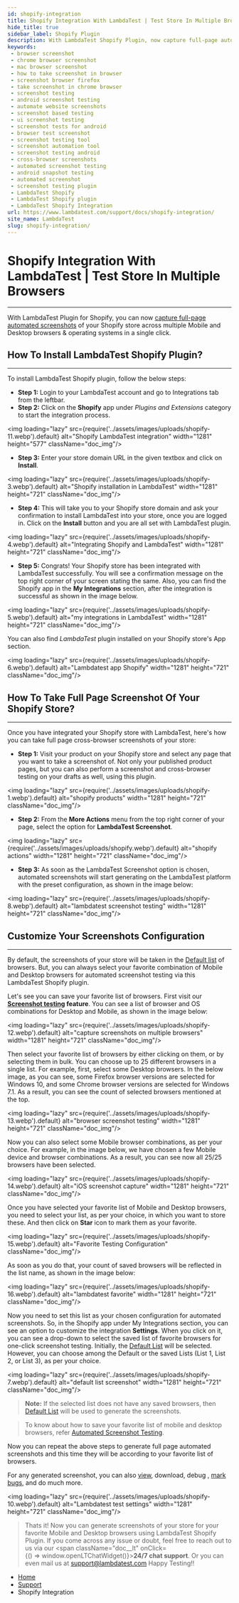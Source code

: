 ```yaml
---
id: shopify-integration
title: Shopify Integration With LambdaTest | Test Store In Multiple Browsers
hide_title: true
sidebar_label: Shopify Plugin
description: With LambdaTest Shopify Plugin, now capture full-page automated screenshots of your Shopify store across multiple browsers & operating systems in a single click
keywords:
 - browser screenshot
 - chrome browser screenshot
 - mac browser screenshot
 - how to take screenshot in browser
 - screenshot browser firefox
 - take screenshot in chrome browser
 - screenshot testing
 - android screenshot testing
 - automate website screenshots
 - screenshot based testing
 - ui screenshot testing
 - screenshot tests for android
 - browser test screenshot
 - screenshot testing tool
 - screenshot automation tool
 - screenshot testing android
 - cross-browser screenshots
 - automated screenshot testing
 - android snapshot testing
 - automated screenshot
 - screenshot testing plugin
 - LambdaTest Shopify
 - LambdaTest Shopify plugin
 - LambdaTest Shopify Integration
url: https://www.lambdatest.com/support/docs/shopify-integration/
site_name: LambdaTest
slug: shopify-integration/
---
```


<script type="application/ld+json"
      dangerouslySetInnerHTML={{ __html: JSON.stringify({
       "@context": "https://schema.org",
        "@type": "BreadcrumbList",
        "itemListElement": [{
          "@type": "ListItem",
          "position": 1,
          "name": "LambdaTest",
          "item": "https://www.lambdatest.com"
        },{
          "@type": "ListItem",
          "position": 2,
          "name": "Support",
          "item": "https://www.lambdatest.com/support/docs/"
        },{
          "@type": "ListItem",
          "position": 3,
          "name": "Shopify Integration",
          "item": "https://www.lambdatest.com/support/docs/shopify-integration/"
        }]
      })
    }}
></script>

# Shopify Integration With LambdaTest | Test Store In Multiple Browsers

* * *
With LambdaTest Plugin for Shopify, you can now [capture full-page automated screenshots](https://www.lambdatest.com/full-page-screen-capture) of your Shopify store across multiple Mobile and Desktop browsers & operating systems in a single click.
## How To Install LambdaTest Shopify Plugin?
* * *
To install LambdaTest Shopify plugin, follow the below steps:
- **Step 1:** Login to your LambdaTest account and go to Integrations tab from the leftbar.
- **Step 2:** Click on the **Shopify** app under _Plugins and Extensions_ category to start the integration process.

<img loading="lazy" src={require('../assets/images/uploads/shopify-11.webp').default} alt="Shopify LambdaTest integration" width="1281" height="577" className="doc_img"/>

- **Step 3:** Enter your store domain URL in the given textbox and click on **Install**.

<img loading="lazy" src={require('../assets/images/uploads/shopify-3.webp').default} alt="Shopify installation in LambdaTest" width="1281" height="721" className="doc_img"/>

- **Step 4:** This will take you to your Shopify store domain and ask your confirmation to install LambdaTest into your store, once you are logged in. Click on the **Install** button and you are all set with LambdaTest plugin.

<img loading="lazy" src={require('../assets/images/uploads/shopify-4.webp').default} alt="Integrating Shopify and LambdaTest" width="1281" height="721" className="doc_img"/>

- **Step 5:** Congrats! Your Shopify store has been integrated with LambdaTest successfully. You will see a confirmation message on the top right corner of your screen stating the same. Also, you can find the Shopify app in the **My Integrations** section, after the integration is successful as shown in the image below.

<img loading="lazy" src={require('../assets/images/uploads/shopify-5.webp').default} alt="my integrations in LambdaTest" width="1281" height="721" className="doc_img"/>

You can also find *LambdaTest* plugin installed on your Shopify store's App section.

<img loading="lazy" src={require('../assets/images/uploads/shopify-6.webp').default} alt="Lambdatest app Shopify" width="1281" height="721" className="doc_img"/>

## How To Take Full Page Screenshot Of Your Shopify Store?
* * *
Once you have integrated your Shopify store with LambdaTest, here's how you can take full page cross-browser screenshots of your store:

- **Step 1:** Visit your product on your Shopify store and select any page that you want to take a screenshot of. Not only your published product pages, but you can also perform a screenshot and cross-browser testing on your drafts as well, using this plugin.

<img loading="lazy" src={require('../assets/images/uploads/shopify-1.webp').default} alt="shopify products" width="1281" height="721" className="doc_img"/>

- **Step 2:** From the **More Actions** menu from the top right corner of your page, select the option for **LambdaTest Screenshot**.

<img loading="lazy" src={require('../assets/images/uploads/shopify.webp').default} alt="shopify actions" width="1281" height="721" className="doc_img"/>

- **Step 3:** As soon as the LambdaTest Screenshot option is chosen, automated screenshots will start generating on the LambdaTest platform with the preset configuration, as shown in the image below:

<img loading="lazy" src={require('../assets/images/uploads/shopify-8.webp').default} alt="lambdatest screenshot testing" width="1281" height="721" className="doc_img"/>

## Customize Your Screenshots Configuration
* * *
By default, the screenshots of your store will be taken in the [Default list](/docs/default-list-of-mobile-and-desktop-browsers-for-automated-screenshot-testing/) of browsers. But, you can always select your favorite combination of Mobile and Desktop browsers for automated screenshot testing via this LambdaTest Shopify plugin.

Let's see you can save your favorite list of browsers. First visit our **[Screenshot testing](https://www.lambdatest.com/support/docs/automated-screenshot-testing/) feature**. You can see a list of browser and OS combinations for Desktop and Mobile, as shown in the image below:

<img loading="lazy" src={require('../assets/images/uploads/shopify-12.webp').default} alt="capture screenshots on multiple browsers" width="1281" height="721" className="doc_img"/>

Then select your favorite list of browsers by either clicking on them, or by selecting them in bulk. You can choose up to 25 different browsers in a single list. For example, first, select some Desktop browsers. In the below image, as you can see, some Firefox browser versions are selected for Windows 10, and some Chrome browser versions are selected for Windows 7.1. As a result, you can see the count of selected browsers mentioned at the top.

<img loading="lazy" src={require('../assets/images/uploads/shopify-13.webp').default} alt="browser screenshot testing" width="1281" height="721" className="doc_img"/>

Now you can also select some Mobile browser combinations, as per your choice. For example, in the image below, we have chosen a few Mobile device and browser combinations. As a result, you can see now all 25/25 browsers have been selected.

<img loading="lazy" src={require('../assets/images/uploads/shopify-14.webp').default} alt="iOS screenshot capture" width="1281" height="721" className="doc_img"/>

Once you have selected your favorite list of Mobile and Desktop browsers, you need to select your list, as per your choice, in which you want to store these. And then click on **Star** icon to mark them as your favorite.

<img loading="lazy" src={require('../assets/images/uploads/shopify-15.webp').default} alt="Favorite Testing Configuration"  className="doc_img"/>

As soon as you do that, your count of saved browsers will be reflected in the list name, as shown in the image below:

<img loading="lazy" src={require('../assets/images/uploads/shopify-16.webp').default} alt="lambdatest favorite" width="1281" height="721" className="doc_img"/>

Now you need to set this list as your chosen configuration for automated screenshots. So, in the Shopify app under My Integrations section, you can see an option to customize the integration **Settings**. When you click on it, you can see a drop-down to select the saved list of favorite browsers for one-click screenshot testing. Initially, the [Default List](/docs/default-list-of-mobile-and-desktop-browsers-for-automated-screenshot-testing/) will be selected. However, you can choose among the Default or the saved Lists (List 1, List 2, or List 3), as per your choice.

<img loading="lazy" src={require('../assets/images/uploads/shopify-7.webp').default} alt="default list screenshot" width="1281" height="721" className="doc_img"/>

> **Note:** If the selected list does not have any saved browsers, then [Default List](/docs/default-list-of-mobile-and-desktop-browsers-for-automated-screenshot-testing/) will be used to generate the screenshots.

>To know about how to save your favorite list of mobile and desktop browsers, refer [Automated Screenshot Testing](/docs/automated-screenshot-testing/).

Now you can repeat the above steps to generate full page automated screenshots and this time they will be according to your favorite list of browsers.

For any generated screenshot, you can also [view](/docs/automated-screenshot-testing/), download, debug , [mark bugs](/docs/mark-as-bug-in-screenshot-testing/), and do much more.

<img loading="lazy" src={require('../assets/images/uploads/shopify-10.webp').default} alt="Lambdatest test settings" width="1281" height="721" className="doc_img"/>

> Thats it! Now you can generate screenshots of your store for your favorite Mobile and Desktop browsers using LambdaTest Shopify Plugin. If you come across any issue or doubt, feel free to reach out to us via our <span className="doc__lt" onClick={() => window.openLTChatWidget()}>**24/7 chat support**</span>. Or you can even mail us at [support@lambdatest.com](mailto:support@lambdatest.com) Happy Testing!!

<nav aria-label="breadcrumbs">
  <ul className="breadcrumbs">
    <li className="breadcrumbs__item">
      <a className="breadcrumbs__link" href="https://www.lambdatest.com">Home</a>
    </li>
    <li className="breadcrumbs__item">
      <a className="breadcrumbs__link" target="_ self" href="https://www.lambdatest.com/support/docs/">Support</a>
    </li>
    <li className="breadcrumbs__item breadcrumbs__item--active">
      <span className="breadcrumbs__link">Shopify Integration</span>
    </li>
  </ul>
</nav>
